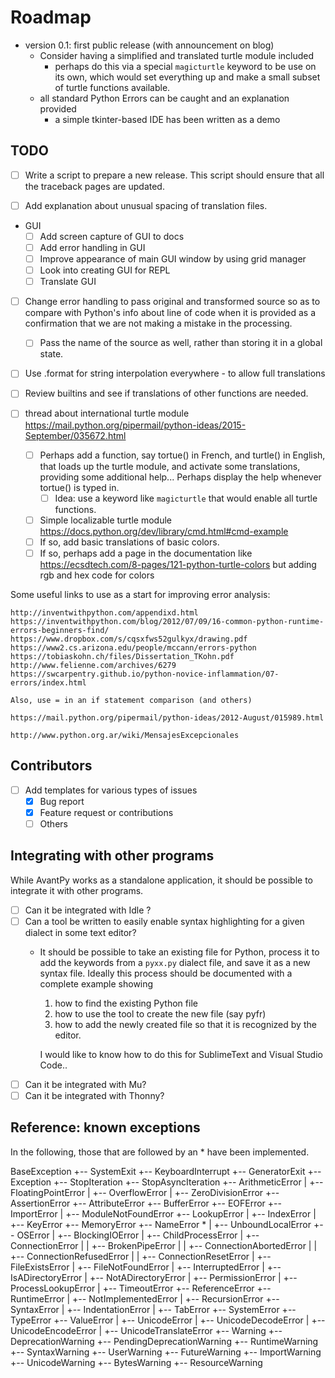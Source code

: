 # Roadmap

- version 0.1: first public release (with announcement on blog)
  - Consider having a simplified and translated turtle module included
    - perhaps do this via a special `magicturtle` keyword to be use on its own,
      which would set everything up and make a small subset of turtle
      functions available.
  - all standard Python Errors can be caught and an explanation provided
    - a simple tkinter-based IDE has been written as a demo

## TODO

- [ ] Write a script to prepare a new release. This script should ensure that
      all the traceback pages are updated.

- [ ] Add explanation about unusual spacing of translation files.

- GUI
  - [ ] Add screen capture of GUI to docs
  - [ ] Add error handling in GUI
  - [ ] Improve appearance of main GUI window by using grid manager
  - [ ] Look into creating GUI for REPL
  - [ ] Translate GUI

- [ ] Change error handling to pass original and transformed source so as
      to compare with Python's info about line of code when it is provided
      as a confirmation that we are not making a mistake in the processing.
    - [ ] Pass the name of the source as well, rather than storing it in
      a global state.

- [ ] Use .format for string interpolation everywhere - to allow full translations
- [ ] Review builtins and see if translations of other functions are needed.

- [ ] thread about international turtle module https://mail.python.org/pipermail/python-ideas/2015-September/035672.html
  - [ ] Perhaps add a function, say tortue() in French, and turtle() in English,
    that loads up the turtle module, and activate some translations, providing some
    additional help...  Perhaps display the help whenever tortue() is typed in.
    - [ ] Idea: use a keyword like `magicturtle` that would enable all turtle functions.
  - [ ] Simple localizable turtle module https://docs.python.org/dev/library/cmd.html#cmd-example
  - [ ] If so, add basic translations of basic colors.
  - [ ] If so, perhaps add a page in the documentation like https://ecsdtech.com/8-pages/121-python-turtle-colors but adding rgb and hex code for colors

Some useful links to use as a start for improving error analysis:

    http://inventwithpython.com/appendixd.html
    https://inventwithpython.com/blog/2012/07/09/16-common-python-runtime-errors-beginners-find/
    https://www.dropbox.com/s/cqsxfws52gulkyx/drawing.pdf
    https://www2.cs.arizona.edu/people/mccann/errors-python
    https://tobiaskohn.ch/files/Dissertation_TKohn.pdf
    http://www.felienne.com/archives/6279
    https://swcarpentry.github.io/python-novice-inflammation/07-errors/index.html

    Also, use = in an if statement comparison (and others)

    https://mail.python.org/pipermail/python-ideas/2012-August/015989.html

    http://www.python.org.ar/wiki/MensajesExcepcionales

## Contributors

- [ ] Add templates for various types of issues
  - [x] Bug report
  - [x] Feature request or contributions
  - [ ] Others

## Integrating with other programs

While AvantPy works as a standalone application, it should be possible
to integrate it with other programs.

- [ ] Can it be integrated with Idle ?
- [ ] Can a tool be written to easily enable syntax highlighting for a given dialect in some text editor?
  - It should be possible to take an existing file for Python, process it to add the keywords from a `pyxx.py` dialect file, and save it as a new syntax file. Ideally this process should be documented with a complete example showing
      1. how to find the existing Python file
      2. how to use the tool to create the new file (say pyfr)
      3. how to add the newly created file so that it is recognized by the editor.

    I would like to know how to do this for SublimeText and Visual Studio Code..
- [ ] Can it be integrated with Mu?
- [ ] Can it be integrated with Thonny?

## Reference: known exceptions

In the following, those that are followed by an * have been implemented.

BaseException
 +-- SystemExit
 +-- KeyboardInterrupt
 +-- GeneratorExit
 +-- Exception
      +-- StopIteration
      +-- StopAsyncIteration
      +-- ArithmeticError
      |    +-- FloatingPointError
      |    +-- OverflowError
      |    +-- ZeroDivisionError
      +-- AssertionError
      +-- AttributeError
      +-- BufferError
      +-- EOFError
      +-- ImportError
      |    +-- ModuleNotFoundError
      +-- LookupError
      |    +-- IndexError
      |    +-- KeyError
      +-- MemoryError
      +-- NameError  *
      |    +-- UnboundLocalError
      +-- OSError
      |    +-- BlockingIOError
      |    +-- ChildProcessError
      |    +-- ConnectionError
      |    |    +-- BrokenPipeError
      |    |    +-- ConnectionAbortedError
      |    |    +-- ConnectionRefusedError
      |    |    +-- ConnectionResetError
      |    +-- FileExistsError
      |    +-- FileNotFoundError
      |    +-- InterruptedError
      |    +-- IsADirectoryError
      |    +-- NotADirectoryError
      |    +-- PermissionError
      |    +-- ProcessLookupError
      |    +-- TimeoutError
      +-- ReferenceError
      +-- RuntimeError
      |    +-- NotImplementedError
      |    +-- RecursionError
      +-- SyntaxError
      |    +-- IndentationError
      |         +-- TabError
      +-- SystemError
      +-- TypeError
      +-- ValueError
      |    +-- UnicodeError
      |         +-- UnicodeDecodeError
      |         +-- UnicodeEncodeError
      |         +-- UnicodeTranslateError
      +-- Warning
           +-- DeprecationWarning
           +-- PendingDeprecationWarning
           +-- RuntimeWarning
           +-- SyntaxWarning
           +-- UserWarning
           +-- FutureWarning
           +-- ImportWarning
           +-- UnicodeWarning
           +-- BytesWarning
           +-- ResourceWarning
